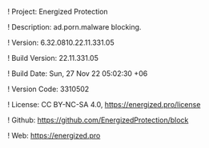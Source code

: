 ! Project: Energized Protection

! Description: ad.porn.malware blocking.

! Version: 6.32.0810.22.11.331.05

! Build Version: 22.11.331.05

! Build Date: Sun, 27 Nov 22 05:02:30 +06

! Version Code: 3310502

! License: CC BY-NC-SA 4.0, https://energized.pro/license

! Github: https://github.com/EnergizedProtection/block

! Web: https://energized.pro
